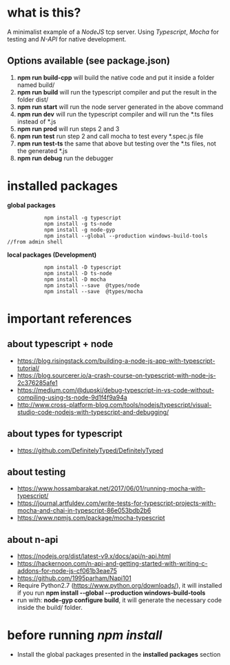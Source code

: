 # what is this?

A minimalist example of a *NodeJS* tcp server. Using *Typescript*,
*Mocha* for testing and *N-API* for native development. 

## Options available (**see package.json**)
1. **npm run build-cpp**  will build the native code and put it inside a folder named build/
2. **npm run build**      will run the typescript compiler and put the result in the folder dist/
3. **npm run start**      will run the node server generated in the above command
4. **npm run dev**        will run the typescript compiler and will run the \*.ts files instead of \*.js
5. **npm run prod**       will run steps 2 and 3
6. **npm run test**       run step 2 and call mocha to test every \*.spec.js file
7. **npm run test-ts**    the same that above but testing over the \*.ts files, not the generated \*.js
8. **npm run debug**      run the debugger

# installed packages

**global packages**
```     
            npm install -g typescript  
            npm install -g ts-node
            npm install -g node-gyp
            npm install --global --production windows-build-tools //from admin shell
```

**local packages (Development)**
```     
            npm install -D typescript
            npm install -D ts-node
            npm install -D mocha
            npm install --save  @types/node  
            npm install --save  @types/mocha            
```


# important references

## about typescript + node

* https://blog.risingstack.com/building-a-node-js-app-with-typescript-tutorial/
* https://blog.sourcerer.io/a-crash-course-on-typescript-with-node-js-2c376285afe1
* https://medium.com/@dupski/debug-typescript-in-vs-code-without-compiling-using-ts-node-9d1f4f9a94a
* http://www.cross-platform-blog.com/tools/nodejs/typescript/visual-studio-code-nodejs-with-typescript-and-debugging/

        
## about types for typescript

* https://github.com/DefinitelyTyped/DefinitelyTyped


## about testing

* https://www.hossambarakat.net/2017/06/01/running-mocha-with-typescript/
* https://journal.artfuldev.com/write-tests-for-typescript-projects-with-mocha-and-chai-in-typescript-86e053bdb2b6
* https://www.npmjs.com/package/mocha-typescript


## about n-api

* https://nodejs.org/dist/latest-v9.x/docs/api/n-api.html
* https://hackernoon.com/n-api-and-getting-started-with-writing-c-addons-for-node-js-cf061b3eae75
* https://github.com/1995parham/Napi101
* Require Python2.7 (https://www.python.org/downloads/), it will installed if you run **npm install --global --production windows-build-tools**
* run with: **node-gyp configure build**, it will generate the necessary code inside the build/ folder.


# before running *npm install*

* Install the global packages presented in the **installed packages** section

